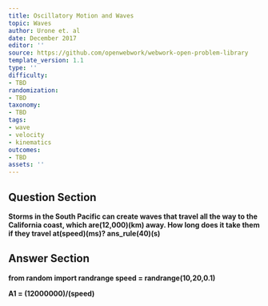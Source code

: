 ```yaml
---
title: Oscillatory Motion and Waves
topic: Waves
author: Urone et. al
date: December 2017
editor: ''
source: https://github.com/openwebwork/webwork-open-problem-library
template_version: 1.1
type: ''
difficulty:
- TBD
randomization:
- TBD
taxonomy:
- TBD
tags:
- wave
- velocity
- kinematics
outcomes:
- TBD
assets: ''
---
```


## Question Section 

<b>
Storms in the South Pacific can create waves that travel all the way to the California coast, which are(12,000)(km) away. How long does it take them if they travel at(speed)(ms)?
ans_rule(40)(s)



## Answer Section

from random import randrange
speed = randrange(10,20,0.1)

A1 = (12000000)/(speed)